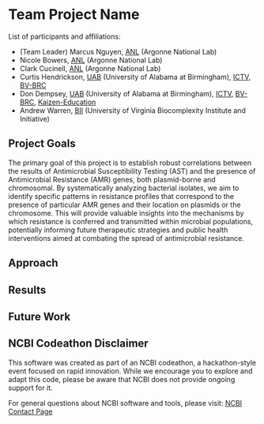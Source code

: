 # Team Project Name

List of participants and affiliations:
- (Team Leader) Marcus Nguyen, [ANL](https://www.anl.gov/) (Argonne National Lab)
- Nicole Bowers, [ANL](https://www.anl.gov/) (Argonne National Lab)
- Clark Cucinell, [ANL](https://www.anl.gov/) (Argonne National Lab)
- Curtis Hendrickson, [UAB](https://uab.edu) (University of Alabama at Birmingham), [ICTV](https://ictv.global), [BV-BRC](https://bv-brc.org)
- Don Dempsey, [UAB](https://uab.edu) (University of Alabama at Birmingham), [ICTV](https://ictv.global), [BV-BRC](https://bv-brc.org), [Kaizen-Education](https://www.uab.edu/ccts/training-academy/kaizen)
- Andrew Warren, [BII](https://biocomplexity.virginia.edu/) (University of Virginia Biocomplexity Institute and Initiative)


## Project Goals

The primary goal of this project is to establish robust correlations between the results of Antimicrobial Susceptibility Testing (AST) and the presence of Antimicrobial Resistance (AMR) genes, both plasmid-borne and chromosomal. By systematically analyzing bacterial isolates, we aim to identify specific patterns in resistance profiles that correspond to the presence of particular AMR genes and their location on plasmids or the chromosome. This will provide valuable insights into the mechanisms by which resistance is conferred and transmitted within microbial populations, potentially informing future therapeutic strategies and public health interventions aimed at combating the spread of antimicrobial resistance.

## Approach

## Results

## Future Work

## NCBI Codeathon Disclaimer
This software was created as part of an NCBI codeathon, a hackathon-style event focused on rapid innovation. While we encourage you to explore and adapt this code, please be aware that NCBI does not provide ongoing support for it.

For general questions about NCBI software and tools, please visit: [NCBI Contact Page](https://www.ncbi.nlm.nih.gov/home/about/contact/)

